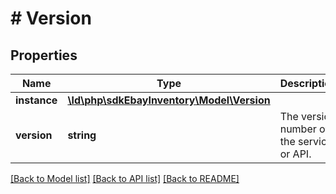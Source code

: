 # # Version

## Properties

Name | Type | Description | Notes
------------ | ------------- | ------------- | -------------
**instance** | [**\ld\php\sdkEbayInventory\Model\Version**](Version.md) |  | [optional]
**version** | **string** | The version number of the service or API. | [optional]

[[Back to Model list]](../../README.md#models) [[Back to API list]](../../README.md#endpoints) [[Back to README]](../../README.md)
